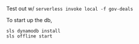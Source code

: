 Test out w/ `serverless invoke local -f gov-deals`

To start up the db, 
```
sls dynamodb install
sls offline start
```
